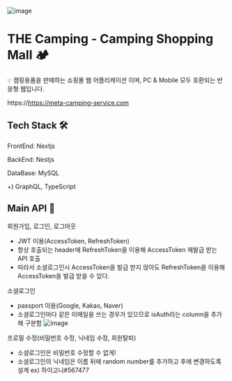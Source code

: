 ![image](https://github.com/hig0ni/shoppingmall/assets/111436454/9696d55d-7978-460b-a244-9d3222186672)


# THE Camping - Camping Shopping Mall 🏕️


💡 캠핑용품을 판매하는 쇼핑몰 웹 어플리케이션 이며, PC & Mobile 모두 호환되는 반응형 웹입니다.

https://https://meta-camping-service.com

## Tech Stack 🛠️
FrontEnd: Nextjs

BackEnd: Nestjs

DataBase: MySQL

+) GraphQL, TypeScript

## Main API 📢
회원가입, 로그인, 로그아웃
+ JWT 이용(AccessToken, RefreshToken)
+ 항상 호출되는 header에 RefreshToken을 이용해 AccessToken 재발급 받는 API 호출
+ 따라서 소셜로그인시 AccessToken을 발급 받지 않아도 RefreshToken을 이용해 AccessToken을 발급 받을 수 있다.


소셜로그인
+ passport 이용(Google, Kakao, Naver)
+ 소셜로그인마다 같은 이메일을 쓰는 경우가 있으므로 isAuth라는 column을 추가해 구분함
  ![image](https://github.com/hig0ni/shoppingmall/assets/111436454/e04dc8c8-759c-43f6-8003-05fb5156d8ba)


프로필 수정(비밀번호 수정, 닉네임 수정, 회원탈퇴)
+ 소셜로그인은 비밀번호 수정할 수 없게!
+ 소셜로그인의 닉네임은 이름 뒤에 random number를 추가하고 후에 변경하도록 설계 ex) 하이고니#567477



